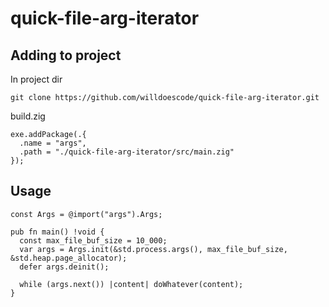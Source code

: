 # quick-file-arg-iterator

## Adding to project

In project dir

```shell
git clone https://github.com/willdoescode/quick-file-arg-iterator.git
```

build.zig

```zig
exe.addPackage(.{
  .name = "args",
  .path = "./quick-file-arg-iterator/src/main.zig"
});
```

## Usage

```zig
const Args = @import("args").Args;

pub fn main() !void {
  const max_file_buf_size = 10_000;
  var args = Args.init(&std.process.args(), max_file_buf_size, &std.heap.page_allocator);
  defer args.deinit();

  while (args.next()) |content| doWhatever(content);
}
```
